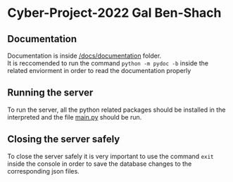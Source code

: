 # Cyber-Project-2022 Gal Ben-Shach
## Documentation
Documentation is inside [/docs/documentation](https://github.com/Benshcha/Cyber-Project-2022/tree/main/docs/documantation) folder.  
It is reccomended to run the command `python -m pydoc -b` inside the related enviorment in order to read the documentation properly

## Running the server
To run the server, all the python related packages should be installed in the interpreted and the file [main.py](main.py) should be run.

## Closing the server safely
To close the server safely it is very important to use the command `exit` inside the console in order to save the database changes to the corresponding json files.
